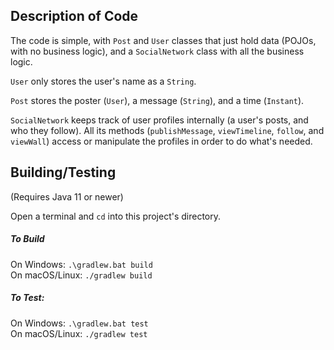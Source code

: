 ## Description of Code

The code is simple, with `Post` and `User` classes that just hold data (POJOs, with no business logic),
and a `SocialNetwork` class with all the business logic.

`User` only stores the user's name as a `String`.

`Post` stores the poster (`User`), a message (`String`), and a time (`Instant`).

`SocialNetwork` keeps track of user profiles internally (a user's posts, and who they follow).
All its methods (`publishMessage`, `viewTimeline`, `follow`, and `viewWall`) access or manipulate
the profiles in order to do what's needed.

## Building/Testing
(Requires Java 11 or newer)

Open a terminal and `cd` into this project's directory.

##### To Build 
On Windows: `.\gradlew.bat build`  
On macOS/Linux: `./gradlew build`

##### To Test:
On Windows: `.\gradlew.bat test`  
On macOS/Linux: `./gradlew test`
